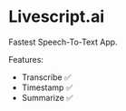 # Livescript.ai

Fastest Speech-To-Text App.

Features:

- Transcribe ✅
- Timestamp ✅
- Summarize ✅

